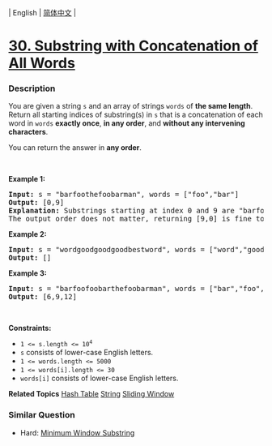 | English | [简体中文](README.md) |

# [30. Substring with Concatenation of All Words](https://leetcode-cn.com/problems/substring-with-concatenation-of-all-words)
 ### Description
<p>You are given a string <code>s</code> and an array of strings <code>words</code> of <strong>the same length</strong>. Return&nbsp;all starting indices of substring(s) in <code>s</code>&nbsp;that is a concatenation of each word in <code>words</code> <strong>exactly once</strong>, <strong>in any order</strong>,&nbsp;and <strong>without any intervening characters</strong>.</p>

<p>You can return the answer in <strong>any order</strong>.</p>

<p>&nbsp;</p>
<p><strong>Example 1:</strong></p>

<pre>
<strong>Input:</strong> s = &quot;barfoothefoobarman&quot;, words = [&quot;foo&quot;,&quot;bar&quot;]
<strong>Output:</strong> [0,9]
<strong>Explanation:</strong> Substrings starting at index 0 and 9 are &quot;barfoo&quot; and &quot;foobar&quot; respectively.
The output order does not matter, returning [9,0] is fine too.
</pre>

<p><strong>Example 2:</strong></p>

<pre>
<strong>Input:</strong> s = &quot;wordgoodgoodgoodbestword&quot;, words = [&quot;word&quot;,&quot;good&quot;,&quot;best&quot;,&quot;word&quot;]
<strong>Output:</strong> []
</pre>

<p><strong>Example 3:</strong></p>

<pre>
<strong>Input:</strong> s = &quot;barfoofoobarthefoobarman&quot;, words = [&quot;bar&quot;,&quot;foo&quot;,&quot;the&quot;]
<strong>Output:</strong> [6,9,12]
</pre>

<p>&nbsp;</p>
<p><strong>Constraints:</strong></p>

<ul>
	<li><code>1 &lt;= s.length &lt;= 10<sup>4</sup></code></li>
	<li><code>s</code> consists of lower-case English letters.</li>
	<li><code>1 &lt;= words.length &lt;= 5000</code></li>
	<li><code>1 &lt;= words[i].length &lt;= 30</code></li>
	<li><code>words[i]</code>&nbsp;consists of lower-case English letters.</li>
</ul>

**Related Topics**  [Hash Table](https://leetcode-cn.com/tag/hash-table) [String](https://leetcode-cn.com/tag/string) [Sliding Window](https://leetcode-cn.com/tag/sliding-window) 

### Similar Question
 - Hard:	[Minimum Window Substring](https://leetcode-cn.com/problems/minimum-window-substring) 
